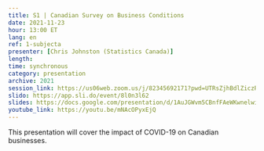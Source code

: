 ```yaml
---
title: S1 | Canadian Survey on Business Conditions
date: 2021-11-23
hour: 13:00 ET
lang: en
ref: 1-subjecta
presenter: [Chris Johnston (Statistics Canada)]
length:
time: synchronous
category: presentation
archive: 2021
session_link: https://us06web.zoom.us/j/82345692171?pwd=UTRsZjhBdlZiczRFSWw5cTVDS1g4Zz09
slido: https://app.sli.do/event/8l0n3l62
slides: https://docs.google.com/presentation/d/1AuJGWvm5CBnfFAeWKwnelwibPU9F5BGV/edit?usp=sharing&ouid=112190682180433392211&rtpof=true&sd=true
youtube_link: https://youtu.be/mNAcOPyxEjQ
---
```

This presentation will cover the impact of COVID-19 on Canadian businesses.
